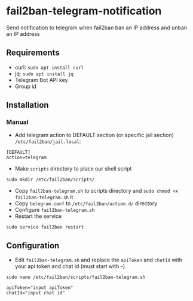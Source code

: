 # fail2ban-telegram-notification
Send notification to telegram when fail2ban ban an IP address and unban an IP address

## Requirements
- curl: `sudo apt install curl`
- jq: `sudo apt install jq`
- Telegram Bot API key
- Group id

## Installation

### Manual
- Add telegram action to DEFAULT section (or specific jail section) `/etc/fail2ban/jail.local`:

```
[DEFAULT]
action=telegram
```
 - Make `scripts` directory to place our shell script  
```
sudo mkdir /etc/fail2ban/scripts/
```  
 -  Copy `fail2ban-telegram.sh` to scripts directory and `sudo chmod +x fail2ban-telegram.sh` it
 - Copy `telegram.conf` to `/etc/fail2ban/action.d/` directory  
 - Configure `fail2ban-telegram.sh`
- Restart the service  
```
sudo service fail2ban restart
```
 ## Configuration
 - Edit `fail2ban-telegram.sh` and replace the `apiToken` and `chatId` with your api token and chat id (must start with *-*). 
```
sudo nano /etc/fail2ban/scripts/fail2ban-telegram.sh
```
```
apiToken="input apiToken"
chatId="input chat id"
```
